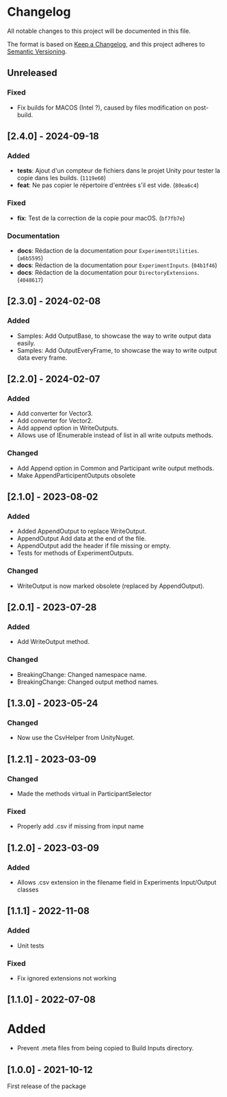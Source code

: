 # Changelog

All notable changes to this project will be documented in this file.

The format is based on [Keep a Changelog](https://keepachangelog.com/en/1.0.0/),
and this project adheres to [Semantic Versioning](https://semver.org/spec/v2.0.0.html).

## Unreleased

### Fixed

- Fix builds for MACOS (Intel ?), caused by files modification on post-build.

## [2.4.0] - 2024-09-18

### Added

- **tests**: Ajout d'un compteur de fichiers dans le projet Unity pour tester la copie dans les builds. (`1119e60`)
- **feat**: Ne pas copier le répertoire d'entrées s'il est vide. (`80ea6c4`)

### Fixed

- **fix**: Test de la correction de la copie pour macOS. (`bf7fb7e`)

### Documentation

- **docs**: Rédaction de la documentation pour `ExperimentUtilities`. (`a6b5595`)
- **docs**: Rédaction de la documentation pour `ExperimentInputs`. (`04b1f46`)
- **docs**: Rédaction de la documentation pour `DirectoryExtensions`. (`4048617`)

## [2.3.0] - 2024-02-08

### Added

- Samples: Add OutputBase, to showcase the way to write output data easily.
- Samples: Add OutputEveryFrame, to showcase the way to write output data every frame.

## [2.2.0] - 2024-02-07

### Added

- Add converter for Vector3.
- Add converter for Vector2.
- Add append option in WriteOutputs.
- Allows use of IEnumerable instead of list in all write outputs methods.

### Changed

- Add Append option in Common and Participant write output methods.
- Make AppendParticipentOutputs obsolete

## [2.1.0] - 2023-08-02

### Added

- Added AppendOutput to replace WriteOutput.
- AppendOutput Add data at the end of the file.
- AppendOutput add the header if file missing or empty.
- Tests for methods of ExperimentOutputs.

### Changed

- WriteOutput is now marked obsolete (replaced by AppendOutput).

## [2.0.1] - 2023-07-28

### Added

- Add WriteOutput method.

### Changed

- BreakingChange: Changed namespace name.
- BreakingChange: Changed output method names.

## [1.3.0] - 2023-05-24

### Changed

- Now use the CsvHelper from UnityNuget.

## [1.2.1] - 2023-03-09

### Changed

- Made the methods virtual in ParticipantSelector

### Fixed

- Properly add .csv if missing from input name

## [1.2.0] - 2023-03-09

### Added

- Allows .csv extension in the filename field in Experiments Input/Output classes

## [1.1.1] - 2022-11-08

### Added

- Unit tests

### Fixed

- Fix ignored extensions not working

## [1.1.0] - 2022-07-08

# Added

- Prevent .meta files from being copied to Build Inputs directory.

## [1.0.0] - 2021-10-12

First release of the package
